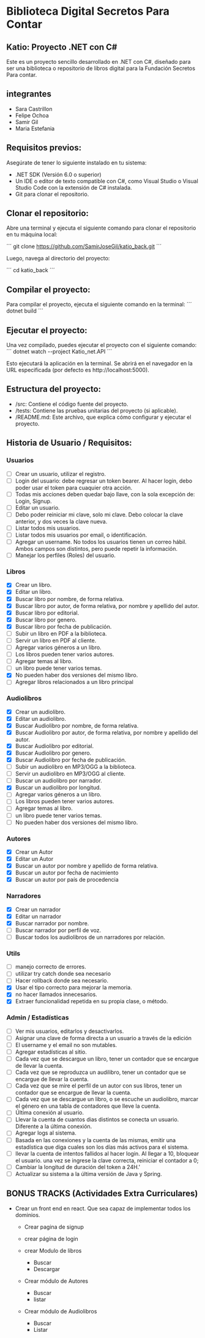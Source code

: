 # Biblioteca Digital Secretos Para Contar

## Katio: Proyecto .NET con C#

Este es un proyecto sencillo desarrollado en .NET con C#, diseñado para ser una biblioteca o repositorio de libros digital para la Fundación Secretos Para contar.

## integrantes

- Sara Castrillon
- Felipe Ochoa
- Samir Gil
- Maria Estefania

## Requisitos previos:
Asegúrate de tener lo siguiente instalado en tu sistema:

- .NET SDK (Versión 6.0 o superior)
- Un IDE o editor de texto compatible con C#, como Visual Studio o Visual Studio Code con la extensión de C# instalada.
- Git para clonar el repositorio.

## Clonar el repositorio:
Abre una terminal y ejecuta el siguiente comando para clonar el repositorio en tu máquina local:

´´´
git clone https://github.com/SamirJoseGil/katio_back.git
´´´

Luego, navega al directorio del proyecto:

´´´
cd katio_back
´´´

## Compilar el proyecto:
Para compilar el proyecto, ejecuta el siguiente comando en la terminal:
´´´
dotnet build
´´´

## Ejecutar el proyecto:
Una vez compilado, puedes ejecutar el proyecto con el siguiente comando:
´´´
dotnet watch --project Katio_net.API
´´´

Esto ejecutará la aplicación en la terminal. Se abrirá en el navegador en la URL especificada (por defecto es http://localhost:5000).

## Estructura del proyecto:

- /src: Contiene el código fuente del proyecto.
- /tests: Contiene las pruebas unitarias del proyecto (si aplicable).
- /README.md: Este archivo, que explica cómo configurar y ejecutar el proyecto.



## Historia de Usuario / Requisitos:

### Usuarios

- [ ] Crear un usuario, utilizar el registro.
- [ ] Login del usuario: debe regresar un token bearer. Al hacer login, debo poder usar el token para cuaquier otra acción.
- [ ] Todas mis acciones deben quedar bajo llave, con la sola excepción de: Login, Signup.
- [ ] Editar un usuario.
- [ ] Debo poder reiniciar mi clave, solo mi clave. Debo colocar la clave anterior, y dos veces la clave nueva.
- [ ] Listar todos mis usuarios.
- [ ] Listar todos mis usuarios por email, o identificación.
- [ ] Agregar un username. No todos los usuarios tienen un correo hábil. Ambos campos son distintos, pero puede repetir la información.
- [ ] Manejar los perfiles (Roles) del usuario.

### Libros

- [x] Crear un libro.
- [x] Editar un libro.
- [x] Buscar libro por nombre, de forma relativa.
- [x] Buscar libro por autor, de forma relativa, por nombre y apellido del autor.
- [x] Buscar libro por editorial.
- [x] Buscar libro por genero.
- [x] Buscar libro por fecha de publicación.
- [ ] Subir un libro en PDF a la biblioteca.
- [ ] Servir un libro en PDF al cliente.
- [ ] Agregar varios géneros a un libro.
- [ ] Los libros pueden tener varios autores.
- [ ] Agregar temas al libro.
- [ ] un libro puede tener varios temas.
- [x] No pueden haber dos versiones del mismo libro.
- [ ] Agregar libros relacionados a un libro principal

### Audiolibros

- [x] Crear un audiolibro.
- [x] Editar un audiolibro.
- [x] Buscar Audiolibro por nombre, de forma relativa.
- [x] Buscar Audiolibro por autor, de forma relativa, por nombre y apellido del autor.
- [x] Buscar Audiolibro por editorial.
- [x] Buscar Audiolibro por genero.
- [x] Buscar Audiolibro por fecha de publicación.
- [ ] Subir un audiolibro en MP3/OGG a la biblioteca.
- [ ] Servir un audiolibro en MP3/OGG al cliente.
- [ ] Buscar un audiolibro por narrador.
- [x] Buscar un audiolibro por longitud.
- [ ] Agregar varios géneros a un libro.
- [ ] Los libros pueden tener varios autores.
- [ ] Agregar temas al libro.
- [ ] un libro puede tener varios temas.
- [ ] No pueden haber dos versiones del mismo libro.

### Autores

- [x] Crear un Autor
- [x] Editar un Autor
- [x] Buscar un autor por nombre y apellido de forma relativa.
- [x] Buscar un autor por fecha de nacimiento
- [x] Buscar un autor por país de procedencia

### Narradores

- [x] Crear un narrador
- [x] Editar un narrador
- [x] Buscar narrador por nombre.
- [ ] Buscar narrador por perfil de voz.
- [ ] Buscar todos los audiolibros de un narradores por relación.

### Utils

- [ ] manejo correcto de errores.
- [ ] utilizar try catch donde sea necesario
- [ ] Hacer rollback donde sea necesario.
- [x] Usar el tipo correcto para mejorar la memoria.
- [x] no hacer llamados innecesarios.
- [x] Extraer funcionalidad repetida en su propia clase, o método.

### Admin / Estadísticas

- [ ] Ver mis usuarios, editarlos y desactivarlos.
- [ ] Asignar una clave de forma directa a un usuario a través de la edición
- [ ] El username y el email no son mutables.
- [ ] Agregar estadísticas al sitio.
- [ ] Cada vez que se descargue un libro, tener un contador que se encargue de llevar la cuenta.
- [ ] Cada vez que  se reproduzca un audilibro, tener un contador que se encargue de llevar la cuenta.
- [ ] Cada vez que se mire el perfil de un autor con sus libros, tener un contador que se encargue de llevar la cuenta.
- [ ] Cada vez que se descargue un libro, o se escuche un audiolibro, marcar el género en una tabla de contadores que lleve la cuenta.
- [ ] Última conexión al usuario.
- [ ] Llevar la cuenta de cuantos dias distintos se conecta un usuario. Diferente a la última conexión.
- [ ] Agregar logs al sistema.
- [ ] Basada en las conexiones y la cuenta de las mismas, emitir una estadística que diga cuales son los días más activos para el sistema.
- [ ] llevar la cuenta de intentos fallidos al hacer login. Al llegar a 10, bloquear el usuario. una vez se ingrese la clave correcta, reiniciar el contador a 0;
- [ ] Cambiar la longitud de duración del token a 24H.'
- [ ] Actualizar su sistema a la última versión de Java y Spring.

## BONUS TRACKS (Actividades Extra Curriculares)

- Crear un front end en react. Que sea capaz de implementar todos los dominios.

    - Crear pagina de signup
    - crear página de login

    - crear Modulo de libros
        - Buscar        
        - Descargar

    - Crear módulo de Autores
        - Buscar
        - listar

    - Crear módulo de Audiolibros
        - Buscar
        - Listar
